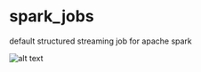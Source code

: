 # spark_jobs
default structured streaming job for apache spark


![alt text](https://github.com/davidmungai/spark_jobs/blob/main/Capture.PNG?raw=true)

